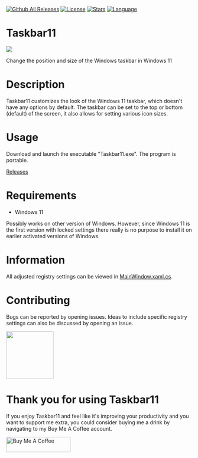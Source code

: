 [![Github All Releases](https://img.shields.io/github/downloads/jetspiking/Taskbar11/total.svg)]()
[![License](https://img.shields.io/github/license/jetspiking/Taskbar11.svg)]()
[![Stars](https://img.shields.io/github/stars/jetspiking/Taskbar11.svg)]()
[![Language](https://img.shields.io/badge/C%23-239120?style=for-the-badge&logo=c-sharp&logoColor=white)]()

# Taskbar11
<img src="https://github.com/jetspiking/Taskbar11/blob/main/Images/Taskbar11_Icon.png">

Change the position and size of the Windows taskbar in Windows 11

# Description
Taskbar11 customizes the look of the Windows 11 taskbar, which doesn't have any options by default. The taskbar can be set to the top or bottom (default) of the screen, it also allows for setting various icon sizes.

# Usage
Download and launch the executable "Taskbar11.exe". The program is portable.

[Releases](https://github.com/jetspiking/Taskbar11/releases)

# Requirements
- Windows 11

Possibly works on other version of Windows. However, since Windows 11 is the first version with locked settings there really is no purpose to install it on earlier activated versions of Windows.

# Information
All adjusted registry settings can be viewed in [MainWindow.xaml.cs](https://github.com/jetspiking/Taskbar11/blob/main/Taskbar11/Taskbar11/MainWindow.xaml.cs).

# Contributing
Bugs can be reported by opening issues. Ideas to include specific registry settings can also be discussed by opening an issue. 

<img src="https://github.com/jetspiking/Taskbar11/blob/main/Images/Taskbar11_Banner.jpg" width="128">

# Thank you for using Taskbar11
If you enjoy Taskbar11 and feel like it's improving your productivity and you want to support me extra, you could consider buying me a drink by navigating to my Buy Me A Coffee account.

<a href="https://www.buymeacoffee.com/DustinHendriks" target="_blank"><img src="https://cdn.buymeacoffee.com/buttons/default-orange.png" alt="Buy Me A Coffee" height="41" width="174"></a>
